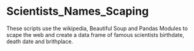 # Scientists_Names_Scaping
These scripts use the wikipedia, Beautiful Soup and Pandas Modules to scape the web and create a data frame of famous scientists birthdate, death date and brithplace.
